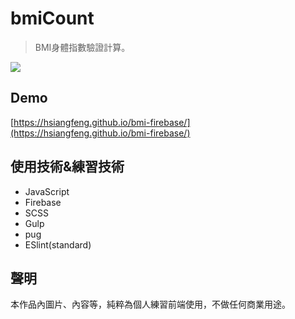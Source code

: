# bmiCount  
> BMI身體指數驗證計算。

![](https://i.imgur.com/ajsAujW.png)
## Demo
[https://hsiangfeng.github.io/bmi-firebase/](https://hsiangfeng.github.io/bmi-firebase/) 

## 使用技術&練習技術
- JavaScript
- Firebase
- SCSS
- Gulp
- pug
- ESlint(standard)
## 聲明
本作品內圖片、內容等，純粹為個人練習前端使用，不做任何商業用途。
